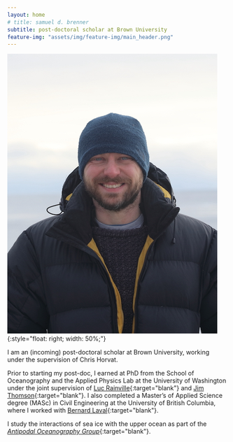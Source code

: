 ```yaml
---
layout: home
# title: samuel d. brenner
subtitle: post-doctoral scholar at Brown University
feature-img: "assets/img/feature-img/main_header.png"
---
```




![](/assets/img/Svalbard.JPG){:style="float: right; width: 50%;"}
<!-- {:style="float: left"} -->


I am an (incoming) post-doctoral scholar at Brown University, working under the supervision of Chris Horvat.

Prior to starting my post-doc, I earned at PhD from the School of Oceanography and the Applied Physics Lab at the University of Washington under the joint supervision of [Luc Rainville](http://apl.uw.edu/people/profile.php?last_name=Rainville&first_name=Luc){:target="blank"} and [Jim Thomson](http://apl.uw.edu/people/profile.php?last_name=Thomson&first_name=Jim){:target="blank"}. I also completed a Master’s of Applied Science degree (MASc) in Civil Engineering at the University of British Columbia, where I worked with [Bernard Laval](https://www.civil.ubc.ca/faculty/bernard-laval){:target="blank"}.


I study the interactions of sea ice with the upper ocean as part of the [*Antipodal Oceanography Group*](https://polar-oceans.com/){:target="blank"}.
